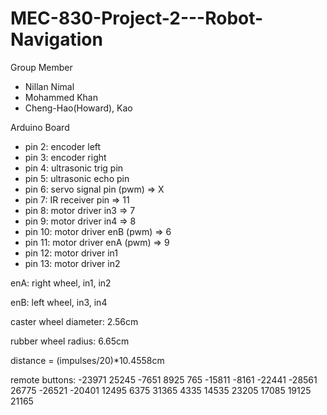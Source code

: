 # MEC-830-Project-2---Robot-Navigation

Group Member 

 - Nillan Nimal
 - Mohammed Khan
 - Cheng-Hao(Howard), Kao

 Arduino Board

 - pin 2: encoder left
 - pin 3: encoder right
 - pin 4: ultrasonic trig pin 
 - pin 5: ultrasonic echo pin
 - pin 6: servo signal pin (pwm) => X
 - pin 7: IR receiver pin => 11
 - pin 8: motor driver in3 => 7
 - pin 9: motor driver in4 => 8
 - pin 10: motor driver enB (pwm) => 6
 - pin 11: motor driver enA (pwm) => 9
 - pin 12: motor driver in1
 - pin 13: motor driver in2

enA: right wheel, in1, in2

enB: left wheel, in3, in4

caster wheel diameter: 2.56cm

rubber wheel radius: 6.65cm

distance = (impulses/20)*10.4558cm

remote buttons:
-23971  25245   -7651
8925    765     -15811
-8161   -22441  -28561
26775   -26521  -20401 
12495   6375    31365
4335    14535   23205
17085   19125   21165

 

